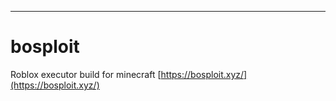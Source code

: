 ---

# bosploit

Roblox executor build for minecraft
[https://bosploit.xyz/](https://bosploit.xyz/)
